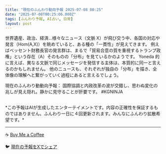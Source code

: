 ```yaml
---
title: "現在のふんわり動向予報 2025-07-08 00:25"
date: "2025-07-08T00:25:06.000Z"
tags: [ふんわり予報, AI占い, 日常]
layout: post
---
```


世界遺産、政治、経済…様々なニュース（文脈 X）が飛び交う中、各国の対応や発言（Hom(A,X)）を眺めていると、ある種の「一貫性」が見えてきます。  例えばベッセント財務長官の発言群は、まるで「貿易合意の質を重視するトランプ政権」という存在（A）そのものの「分布」を見ているかのようです。  Yoneda 的に言えば、異なる文脈で同じメッセージを発信する主体は、本質的に同一と言えるのかもしれません。  他のニュースも、それぞれが独自の「分布」を描き、全体像の理解へと繋がっていく過程にあると言えるでしょう。

現在のふんわり動動向予報：
国際協調と内政改革の波が交錯し、思わぬ変化の兆しが見え隠れ。静かに見守ることが肝要です。 #KGNINJA

<br>
*この予報はAIが生成したエンターテイメントです。内容の正確性を保証するものではありません。ふんわり一日に４回更新されます。みんなにふんわり拡散希望です。*

---
☕️ [Buy Me a Coffee](https://www.buymeacoffee.com/kgninja)

🐦 [現在の予報をXでシェア](https://twitter.com/intent/tweet?text=%E7%8F%BE%E5%9C%A8%E3%81%AE%E3%81%B5%E3%82%93%E3%82%8F%E3%82%8A%E4%BA%88%E5%A0%B1%3A%20%E3%80%8C%E4%B8%96%E7%95%8C%E9%81%BA%E7%94%A3%E3%80%81%E6%94%BF%E6%B2%BB%E3%80%81%E7%B5%8C%E6%B8%88%E2%80%A6%E6%A7%98%E3%80%85%E3%81%AA%E3%83%8B%E3%83%A5%E3%83%BC%E3%82%B9%EF%BC%88%E6%96%87%E8%84%88%20X%EF%BC%89%E3%81%8C%E9%A3%9B%E3%81%B3%E4%BA%A4%E3%81%86%E4%B8%AD%E3%80%81%E5%90%84%E5%9B%BD%E3%81%AE%E5%AF%BE%E5%BF%9C%E3%82%84%E7%99%BA%E8%A8%80%EF%BC%88Hom(A%2CX)%EF%BC%89%E3%82%92%E7%9C%BA%E3%82%81%E3%81%A6%E3%81%84%E3%82%8B%E3%81%A8%E3%80%81%E3%81%82%E3%82%8B%E7%A8%AE%E3%81%AE%E3%80%8C%E4%B8%80%E8%B2%AB%E6%80%A7%E3%80%8D%E3%81%8C%E8%A6%8B%E3%81%88%E3%81%A6%E3%81%8D%E3%81%BE%E3%81%99%E3%80%82%E3%80%8D%23KGNINJA%20%E7%B6%9A%E3%81%8D%E3%81%AF%E3%83%96%E3%83%AD%E3%82%B0%E3%81%A7%EF%BC%81%F0%9F%91%87&url=https%3A%2F%2Fkg-ninja.github.io%2FFunwariyoso%2F)
